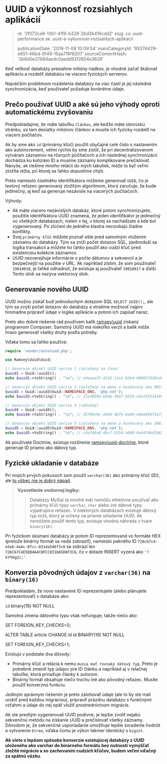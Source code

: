 UUID a výkonnosť rozsiahlych aplikácií
======================================

> id: '2f072ce8-13b1-41f6-b328-2bd3b416cdd2'
> slug:
> 	cs: uuid-performance
> 	sk: uuid-a-vykonnost-rozsiahlych-aplikacii
> 
> publicationDate: '2019-11-08 10:09:54'
> mainCategoryId: '95374429-e651-46bd-9149-15aa716f8207'
> sourceContentHash: '3b6d0e37684aedc0aedd92f2654e3626'

Keď veľkosť databázy presiahne milióny riadkov, je vhodné začať škálovať aplikáciu a rozdeliť databázu na viacero fyzických serverov.

Najväčším problémom rozdelenia databázy na viac častí je jej následná synchronizácia, keď používateľ požaduje konkrétne údaje.

Prečo používať UUID a aké sú jeho výhody oproti automatickému zvyšovaniu
--------------------------------------------------------

Predpokladajme, že máte tabuľku `článkov`, ale keďže máte obrovskú stránku, sú tam desiatky miliónov článkov a musíte ich fyzicky rozdeliť na viacero počítačov.

Ak by sme ako `id` (primárny kľúč) použili obyčajné celé číslo s nastavením ako autoincrement, veľmi rýchlo by sme zistili, že pri decentralizovanom vytváraní záznamov na rôznych počítačoch a ich následnej synchronizácii dochádza ku kolíziám ID a musíme záznamy komplikovane prečíslovať. Navyše, ak riešime mnoho relácií do iných tabuliek, môže to byť veľmi zložitá réžia, pri ktorej sa ľahko dopustíme chýb.

Preto namiesto číselného identifikátora môžeme generovať `UUID`, čo je textový reťazec generovaný zložitým algoritmom, ktorý zaručuje, že bude jedinečný, aj keď sa generuje nezávisle na viacerých počítačoch.

Výhody:

- Ak máte viacero nezávislých databáz, ktoré potom synchronizujete, použitie identifikátora UUID znamená, že jeden identifikátor je jedinečný vo všetkých databázach, nielen v tej, v ktorej sa nachádzate a kde bol vygenerovaný. Po zlúčení do jedného klastra nevznikajú žiadne konflikty.
- Svoj `primárny kľúč` môžete poznať ešte pred samotným vložením záznamu do databázy. Tým sa zníži počet dotazov SQL, zjednoduší sa logika transakcií a môžete ho ľahko použiť ako cudzí kľúč pred existenciou kolekcie záznamov.
- UUID nezverejňuje informácie o počte dátumov a sekvencií a je bezpečnejší na použitie v URL. Ak napríklad zistím, že som používateľ `19010018`, je ľahké odhadnúť, že existuje aj používateľ `19010017` a ďalší. Tento útok sa nazýva vektorový útok.

Generovanie nového UUID
----------------------

UUID možno získať buď jednoduchým dotazom SQL `SELECT UUID();`, ale tým sa zvýši počet dotazov do databázy a stratíme možnosť najprv hromadne pripraviť údaje v logike aplikácie a potom ich zapísať naraz.

Preto ako dobré riešenie rád používam balík <a href="https://github.com/ramsey/uuid">ramsey/uuid</a> získaný programom Composer. Samotný UUID má niekoľko verzií a balík môže hravo generovať všetky druhy podľa potreby.

Vďaka tomu sa ľahko používa:

```php
require 'vendor/autoload.php';

use Ramsey\Uuid\Uuid;

// Generuje objekt UUID verzie 1 (založený na čase)
$uuid1 = Uuid::uuid1();
echo $uuid1->toString() . "\n"; // e4eaaaf2-d142-11e1-b3e4-080027620cdd

// Generuje objekt UUID verzie 3 (založený na mene a hashovaný ako MD5)
$uuid3 = Uuid::uuid3(Uuid::NAMESPACE_DNS, 'php.net');
echo $uuid3->toString() . "\n"; // 11a38b9a-b3da-360f-9353-a5a725514269

// Generuje objekt UUID verzie 4 (náhodný)
$uuid4 = Uuid::uuid4();
echo $uuid4->toString() . "\n"; // 25769c6c-d34d-4bfe-ba98-e0ee856f3e7a

// Generuje objekt UUID verzie 5 (založený na mene a hashovaný ako SHA1)
$uuid5 = Uuid::uuid5(Uuid::NAMESPACE_DNS, 'php.net');
echo $uuid5->toString() . "\n"; // c4a760a8-dbcf-5254-a0d9-6a4474bd1b62
```

Ak používate Doctrine, existuje rozšírenie <a href="https://github.com/ramsey/uuid-doctrine">ramsey/uuid-doctrine</a>, ktoré generuje ID priamo ako dátový typ.

Fyzické ukladanie v databáze
---------------------------

Pri mojich prvých pokusoch som použil `varchar(36)` ako primárny kľúč (ID), ale <a href="https://www.facebook.com/groups/backendisti/permalink/2465260887049808/">to vôbec nie je dobrý nápad</a>.

> **Vysvetlenie vnútornej logiky:**
>
> > Databázy MySql (a mnohé iné) nemôžu efektívne používať ako primárny kľúč typy `varchar`, `char` alebo iné dátové typy vyjadrujúce reťazec.
> V niektorých databázach existuje dátový typ `GUID`, ktorý je určený na priame ukladanie UUID. Ak nemôžete použiť tento typ, existuje vhodná náhrada v tvare `binary(16)`.

Pri fyzickom skúmaní databázy je potom ID reprezentované vo formáte HEX (pretože binárny formát sa nedá zobraziť), namiesto pekného ID `726c67c4-e5eb-4a4c-8fcc-031da5d6f3c6` sa zobrazí len `726C67C4E5EB4A4C8FCC031DA5D6F3C6`, čo v dotaze INSERT vyzerá ako `'?kYߟKg2c;'`.

Konverzia pôvodných údajov z `varchar(36)` na `binary(16)`
----------------------------------------------------

Predpokladám, že novo nastavené ID reprezentujete (alebo plánujete reprezentovať) v databáze ako:

`id` binary(16) NOT NULL

Samotná zmena dátového typu však nefunguje, takže niečo ako:

SET FOREIGN_KEY_CHECKS=0;

ALTER TABLE article CHANGE id id BINARY(16) NOT NULL

SET FOREIGN_KEY_CHECKS=1;

Existujú v podstate dva dôvody:

- Primárny kľúč a relácia k nemu `musia mať rovnaký dátový typ`. Preto je potrebné zmeniť typ údajov pre ID článku a napríklad aj v relačnej tabuľke, ktorá priraďuje články k autorom.
- Binárny formát obsahuje niečo trochu iné ako pôvodný reťazec. Musíte použiť konverznú funkciu.

Jediným správnym riešením je preto zálohovať údaje (ale to by ste mali urobiť pred každou migráciou), pripraviť prázdnu databázu s funkčnými vzťahmi a údaje do nej opäť vložiť prostredníctvom migrácie.

Ak ste predtým vygenerovali UUID podivne, je lepšie zvoliť nejakú sekvenčnú metódu na získanie UUID a prečíslovať všetky záznamy. Dôvodom je, že sekvenčné usporiadanie umožňuje lepšie zoradenie hodnôt a vytvorenie `btree`, vďaka čomu je výkon takmer identický s `bigint`.

**Ak viete o lepšom spôsobe konverzie existujúcej databázy z UUID uloženého ako varchar do binárneho formátu bez nutnosti vymýšľať zložité migrácie a so zachovaním cudzích kľúčov, budem veľmi vďačný za spätnú väzbu**.
